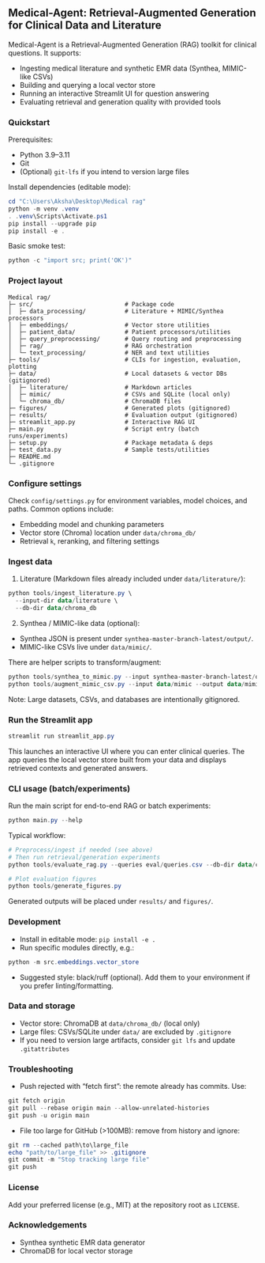 ## Medical-Agent: Retrieval-Augmented Generation for Clinical Data and Literature

Medical-Agent is a Retrieval-Augmented Generation (RAG) toolkit for clinical questions. It supports:

- Ingesting medical literature and synthetic EMR data (Synthea, MIMIC-like CSVs)
- Building and querying a local vector store
- Running an interactive Streamlit UI for question answering
- Evaluating retrieval and generation quality with provided tools


### Quickstart

Prerequisites:
- Python 3.9–3.11
- Git
- (Optional) `git-lfs` if you intend to version large files

Install dependencies (editable mode):

```powershell
cd "C:\Users\Aksha\Desktop\Medical rag"
python -m venv .venv
. .venv\Scripts\Activate.ps1
pip install --upgrade pip
pip install -e .
```

Basic smoke test:

```powershell
python -c "import src; print('OK')"
```


### Project layout

```
Medical rag/
├─ src/                          # Package code
│  ├─ data_processing/           # Literature + MIMIC/Synthea processors
│  ├─ embeddings/                # Vector store utilities
│  ├─ patient_data/              # Patient processors/utilities
│  ├─ query_preprocessing/       # Query routing and preprocessing
│  ├─ rag/                       # RAG orchestration
│  └─ text_processing/           # NER and text utilities
├─ tools/                        # CLIs for ingestion, evaluation, plotting
├─ data/                         # Local datasets & vector DBs (gitignored)
│  ├─ literature/                # Markdown articles
│  ├─ mimic/                     # CSVs and SQLite (local only)
│  └─ chroma_db/                 # ChromaDB files
├─ figures/                      # Generated plots (gitignored)
├─ results/                      # Evaluation output (gitignored)
├─ streamlit_app.py              # Interactive RAG UI
├─ main.py                       # Script entry (batch runs/experiments)
├─ setup.py                      # Package metadata & deps
├─ test_data.py                  # Sample tests/utilities
├─ README.md
└─ .gitignore
```


### Configure settings

Check `config/settings.py` for environment variables, model choices, and paths. Common options include:

- Embedding model and chunking parameters
- Vector store (Chroma) location under `data/chroma_db/`
- Retrieval `k`, reranking, and filtering settings


### Ingest data

1) Literature (Markdown files already included under `data/literature/`):

```powershell
python tools/ingest_literature.py \
  --input-dir data/literature \
  --db-dir data/chroma_db
```

2) Synthea / MIMIC-like data (optional):

- Synthea JSON is present under `synthea-master-branch-latest/output/`.
- MIMIC-like CSVs live under `data/mimic/`.

There are helper scripts to transform/augment:

```powershell
python tools/synthea_to_mimic.py --input synthea-master-branch-latest/output --output data/mimic
python tools/augment_mimic_csv.py --input data/mimic --output data/mimic
```

Note: Large datasets, CSVs, and databases are intentionally gitignored.


### Run the Streamlit app

```powershell
streamlit run streamlit_app.py
```

This launches an interactive UI where you can enter clinical queries. The app queries the local vector store built from your data and displays retrieved contexts and generated answers.


### CLI usage (batch/experiments)

Run the main script for end-to-end RAG or batch experiments:

```powershell
python main.py --help
```

Typical workflow:

```powershell
# Preprocess/ingest if needed (see above)
# Then run retrieval/generation experiments
python tools/evaluate_rag.py --queries eval/queries.csv --db-dir data/chroma_db --results-dir results

# Plot evaluation figures
python tools/generate_figures.py
```

Generated outputs will be placed under `results/` and `figures/`.


### Development

- Install in editable mode: `pip install -e .`
- Run specific modules directly, e.g.:

```powershell
python -m src.embeddings.vector_store
```

- Suggested style: black/ruff (optional). Add them to your environment if you prefer linting/formatting.


### Data and storage

- Vector store: ChromaDB at `data/chroma_db/` (local only)
- Large files: CSVs/SQLite under `data/` are excluded by `.gitignore`
- If you need to version large artifacts, consider `git lfs` and update `.gitattributes`


### Troubleshooting

- Push rejected with “fetch first”: the remote already has commits. Use:

```powershell
git fetch origin
git pull --rebase origin main --allow-unrelated-histories
git push -u origin main
```

- File too large for GitHub (>100MB): remove from history and ignore:

```powershell
git rm --cached path\to\large_file
echo "path/to/large_file" >> .gitignore
git commit -m "Stop tracking large file"
git push
```


### License

Add your preferred license (e.g., MIT) at the repository root as `LICENSE`.


### Acknowledgements

- Synthea synthetic EMR data generator
- ChromaDB for local vector storage


